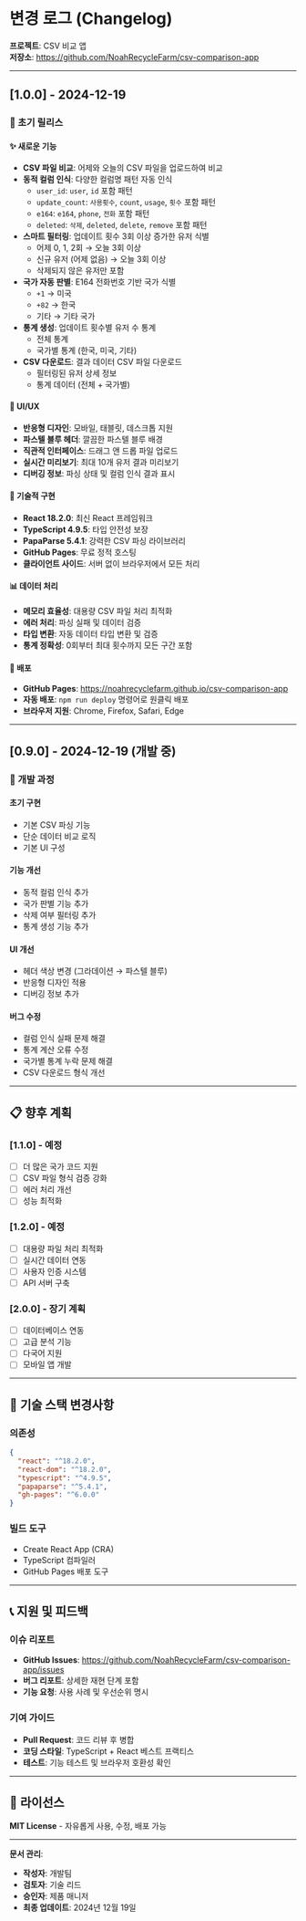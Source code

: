 # 변경 로그 (Changelog)

**프로젝트**: CSV 비교 앱  
**저장소**: https://github.com/NoahRecycleFarm/csv-comparison-app

---

## [1.0.0] - 2024-12-19

### 🎉 초기 릴리스

#### ✨ 새로운 기능
- **CSV 파일 비교**: 어제와 오늘의 CSV 파일을 업로드하여 비교
- **동적 컬럼 인식**: 다양한 컬럼명 패턴 자동 인식
  - `user_id`: `user`, `id` 포함 패턴
  - `update_count`: `사용횟수`, `count`, `usage`, `횟수` 포함 패턴
  - `e164`: `e164`, `phone`, `전화` 포함 패턴
  - `deleted`: `삭제`, `deleted`, `delete`, `remove` 포함 패턴
- **스마트 필터링**: 업데이트 횟수 3회 이상 증가한 유저 식별
  - 어제 0, 1, 2회 → 오늘 3회 이상
  - 신규 유저 (어제 없음) → 오늘 3회 이상
  - 삭제되지 않은 유저만 포함
- **국가 자동 판별**: E164 전화번호 기반 국가 식별
  - `+1` → 미국
  - `+82` → 한국
  - 기타 → 기타 국가
- **통계 생성**: 업데이트 횟수별 유저 수 통계
  - 전체 통계
  - 국가별 통계 (한국, 미국, 기타)
- **CSV 다운로드**: 결과 데이터 CSV 파일 다운로드
  - 필터링된 유저 상세 정보
  - 통계 데이터 (전체 + 국가별)

#### 🎨 UI/UX
- **반응형 디자인**: 모바일, 태블릿, 데스크톱 지원
- **파스텔 블루 헤더**: 깔끔한 파스텔 블루 배경
- **직관적 인터페이스**: 드래그 앤 드롭 파일 업로드
- **실시간 미리보기**: 최대 10개 유저 결과 미리보기
- **디버깅 정보**: 파싱 상태 및 컬럼 인식 결과 표시

#### 🔧 기술적 구현
- **React 18.2.0**: 최신 React 프레임워크
- **TypeScript 4.9.5**: 타입 안전성 보장
- **PapaParse 5.4.1**: 강력한 CSV 파싱 라이브러리
- **GitHub Pages**: 무료 정적 호스팅
- **클라이언트 사이드**: 서버 없이 브라우저에서 모든 처리

#### 📊 데이터 처리
- **메모리 효율성**: 대용량 CSV 파일 처리 최적화
- **에러 처리**: 파싱 실패 및 데이터 검증
- **타입 변환**: 자동 데이터 타입 변환 및 검증
- **통계 정확성**: 0회부터 최대 횟수까지 모든 구간 포함

#### 🚀 배포
- **GitHub Pages**: https://noahrecyclefarm.github.io/csv-comparison-app
- **자동 배포**: `npm run deploy` 명령어로 원클릭 배포
- **브라우저 지원**: Chrome, Firefox, Safari, Edge

---

## [0.9.0] - 2024-12-19 (개발 중)

### 🔄 개발 과정

#### 초기 구현
- 기본 CSV 파싱 기능
- 단순 데이터 비교 로직
- 기본 UI 구성

#### 기능 개선
- 동적 컬럼 인식 추가
- 국가 판별 기능 추가
- 삭제 여부 필터링 추가
- 통계 생성 기능 추가

#### UI 개선
- 헤더 색상 변경 (그라데이션 → 파스텔 블루)
- 반응형 디자인 적용
- 디버깅 정보 추가

#### 버그 수정
- 컬럼 인식 실패 문제 해결
- 통계 계산 오류 수정
- 국가별 통계 누락 문제 해결
- CSV 다운로드 형식 개선

---

## 📋 향후 계획

### [1.1.0] - 예정
- [ ] 더 많은 국가 코드 지원
- [ ] CSV 파일 형식 검증 강화
- [ ] 에러 처리 개선
- [ ] 성능 최적화

### [1.2.0] - 예정
- [ ] 대용량 파일 처리 최적화
- [ ] 실시간 데이터 연동
- [ ] 사용자 인증 시스템
- [ ] API 서버 구축

### [2.0.0] - 장기 계획
- [ ] 데이터베이스 연동
- [ ] 고급 분석 기능
- [ ] 다국어 지원
- [ ] 모바일 앱 개발

---

## 🔧 기술 스택 변경사항

### 의존성
```json
{
  "react": "^18.2.0",
  "react-dom": "^18.2.0",
  "typescript": "^4.9.5",
  "papaparse": "^5.4.1",
  "gh-pages": "^6.0.0"
}
```

### 빌드 도구
- Create React App (CRA)
- TypeScript 컴파일러
- GitHub Pages 배포 도구

---

## 📞 지원 및 피드백

### 이슈 리포트
- **GitHub Issues**: https://github.com/NoahRecycleFarm/csv-comparison-app/issues
- **버그 리포트**: 상세한 재현 단계 포함
- **기능 요청**: 사용 사례 및 우선순위 명시

### 기여 가이드
- **Pull Request**: 코드 리뷰 후 병합
- **코딩 스타일**: TypeScript + React 베스트 프랙티스
- **테스트**: 기능 테스트 및 브라우저 호환성 확인

---

## 📄 라이선스

**MIT License** - 자유롭게 사용, 수정, 배포 가능

---

**문서 관리**:  
- **작성자**: 개발팀  
- **검토자**: 기술 리드  
- **승인자**: 제품 매니저  
- **최종 업데이트**: 2024년 12월 19일
